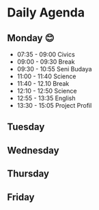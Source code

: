 # Daily Agenda
## Monday 😊
* 07:35 - 09:00 Civics
* 09:00 - 09:30 Break
* 09:30 - 10:55 Seni Budaya
* 11:00 - 11:40 Science
* 11:40 - 12.10 Break
* 12:10 - 12:50 Science
* 12:55 - 13:35 English
* 13:30 - 15:05 Project Profil
## Tuesday

## Wednesday

## Thursday

## Friday
